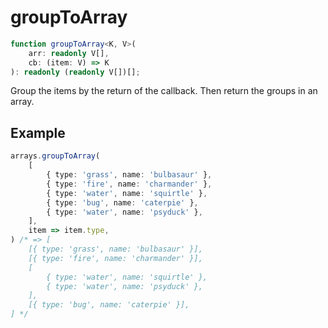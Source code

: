 # groupToArray

```ts
function groupToArray<K, V>(
    arr: readonly V[],
    cb: (item: V) => K
): readonly (readonly V[])[];
```

Group the items by the return of the callback. Then return the groups in an array.

## Example

```ts
arrays.groupToArray(
    [
        { type: 'grass', name: 'bulbasaur' },
        { type: 'fire', name: 'charmander' },
        { type: 'water', name: 'squirtle' },
        { type: 'bug', name: 'caterpie' },
        { type: 'water', name: 'psyduck' },
    ],
    item => item.type,
) /* => [
    [{ type: 'grass', name: 'bulbasaur' }],
    [{ type: 'fire', name: 'charmander' }],
    [
        { type: 'water', name: 'squirtle' },
        { type: 'water', name: 'psyduck' },
    ],
    [{ type: 'bug', name: 'caterpie' }],
] */
```
